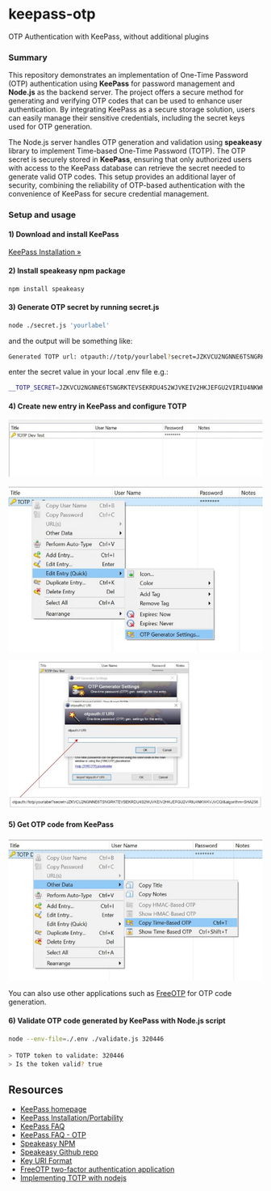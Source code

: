 # keepass-otp

OTP Authentication with KeePass, without additional plugins

### Summary

This repository demonstrates an implementation of One-Time Password (OTP) authentication using **KeePass** for password management and **Node.js** as the backend server. The project offers a secure method for generating and verifying OTP codes that can be used to enhance user authentication. By integrating KeePass as a secure storage solution, users can easily manage their sensitive credentials, including the secret keys used for OTP generation.

The Node.js server handles OTP generation and validation using **speakeasy** library to implement Time-based One-Time Password (TOTP). The OTP secret is securely stored in **KeePass**, ensuring that only authorized users with access to the KeePass database can retrieve the secret needed to generate valid OTP codes. This setup provides an additional layer of security, combining the reliability of OTP-based authentication with the convenience of KeePass for secure credential management.

### Setup and usage

#### 1) Download and install KeePass

[KeePass Installation &raquo;](https://keepass.info/help/v1/setup.html)

#### 2) Install speakeasy npm package

```sh
npm install speakeasy
```

#### 3) Generate OTP secret by running secret.js

```sh
node ./secret.js 'yourlabel'
```
and the output will be something like:

```sh
Generated TOTP url: otpauth://totp/yourlabel?secret=JZKVCU2NGNNE6TSNGRKTEVSEKRDU4S2WJVKEIV2HKJEFGU2VIRIU4NKWKVJVCQI&algorithm=SHA256
```
enter the secret value in your local .env file e.g.:

```sh
__TOTP_SECRET=JZKVCU2NGNNE6TSNGRKTEVSEKRDU4S2WJVKEIV2HKJEFGU2VIRIU4NKWKVJVCQI
```

#### 4) Create new entry in KeePass and configure TOTP

![KeePass entry](./img/01_totp_entry.jpg)

![KeePass entry settings](./img/02_totp_settings_link.jpg)

![Otpauth URI](./img/04_totp_settings_otpauth_uri.jpg)

#### 5) Get OTP code from KeePass

![Copy OTP code](./img/06_totp_copy-otp.jpg)

You can also use other applications such as [FreeOTP](https://freeotp.github.io/) for OTP code generation.

#### 6) Validate OTP code generated by KeePass with Node.js script

```sh
node --env-file=./.env ./validate.js 320446

> TOTP token to validate: 320446
> Is the token valid? true
```
## Resources

- [KeePass homepage](https://keepass.info/)
- [KeePass Installation/Portability](https://keepass.info/help/v1/setup.html)
- [KeePass FAQ](https://keepass.info/help/kb/faq.html)
- [KeePass FAQ - OTP](https://keepass.info/help/base/placeholders.html#otp)
- [Speakeasy NPM](https://www.npmjs.com/package/speakeasy)
- [Speakeasy Github repo](https://github.com/speakeasyjs/speakeasy)
- [Key URI Format](https://github.com/google/google-authenticator/wiki/Key-Uri-Format)
- [FreeOTP two-factor authentication application](https://freeotp.github.io/)
- [Implementing TOTP with nodejs](https://leoarok.medium.com/implementing-totp-with-nodejs-1e29762fdefe)
